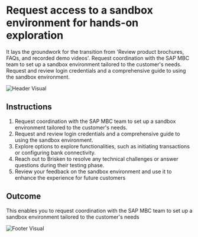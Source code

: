 # Request access to a sandbox environment for hands-on exploration

It lays the groundwork for the transition from 'Review product brochures, FAQs, and recorded demo videos'. Request coordination with the SAP MBC team to set up a sandbox environment tailored to the customer's needs. Request and review login credentials and a comprehensive guide to using the sandbox environment.

![Header Visual](https://raw.githubusercontent.com/BriskenFinancials/use-case-template/main/cards/assets/UC10000426-A-03-top.png)

## Instructions

1. Request coordination with the SAP MBC team to set up a sandbox environment tailored to the customer's needs.
2. Request and review login credentials and a comprehensive guide to using the sandbox environment.
3. Explore options to explore functionalities, such as initiating transactions or configuring bank connectivity.
4. Reach out to Brisken to resolve any technical challenges or answer questions during their testing phase.
5. Review your feedback on the sandbox environment and use it to enhance the experience for future customers

## Outcome

This enables you to request coordination with the SAP MBC team to set up a sandbox environment tailored to the customer's needs

![Footer Visual](https://raw.githubusercontent.com/BriskenFinancials/use-case-template/main/cards/assets/UC10000426-A-03-bottom.png)
